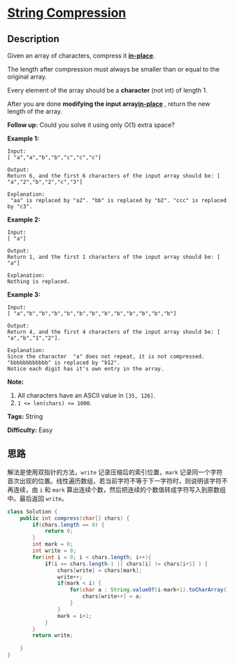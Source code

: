 # [String Compression][title]

## Description

Given an array of characters, compress it [**in-place**](https://en.wikipedia.org/wiki/In-place_algorithm).

The length after compression must always be smaller than or equal to the original array.

Every element of the array should be a **character** (not int) of length 1.

After you are done **modifying the input array[in-place](https://en.wikipedia.org/wiki/In-place_algorithm)** , return the new length of the array.



**Follow up:**
Could you solve it using only O(1) extra space?



**Example 1:**


```
Input:
[ "a","a","b","b","c","c","c"]

Output:
Return 6, and the first 6 characters of the input array should be: [ "a","2","b","2","c","3"]

Explanation:
 "aa" is replaced by "a2". "bb" is replaced by "b2". "ccc" is replaced by "c3".
```



**Example 2:**


```
Input:
[ "a"]

Output:
Return 1, and the first 1 characters of the input array should be: [ "a"]

Explanation:
Nothing is replaced.
```



**Example 3:**


```
Input:
[ "a","b","b","b","b","b","b","b","b","b","b","b","b"]

Output:
Return 4, and the first 4 characters of the input array should be: [ "a","b","1","2"].

Explanation:
Since the character  "a" does not repeat, it is not compressed. "bbbbbbbbbbbb" is replaced by "b12".
Notice each digit has it's own entry in the array.
```


**Note:**

  1. All characters have an ASCII value in `[35, 126]`.
  2. `1 <= len(chars) <= 1000`.


**Tags:** String

**Difficulty:** Easy

## 思路

解法是使用双指针的方法，`write` 记录压缩后的索引位置，`mark` 记录同一个字符首次出现的位置。线性遍历数组，若当前字符不等于下一字符时，则说明该字符不再连续，由 `i` 和 `mark` 算出连续个数，然后把连续的个数值转成字符写入到原数组中。最后返回 `write`。

``` java
class Solution {
    public int compress(char[] chars) {
        if(chars.length == 0) {
            return 0;
        }
        int mark = 0;       
        int write = 0;
        for(int i = 0; i < chars.length; i++){
            if(i == chars.length-1 || chars[i] != chars[i+1] ) {
                chars[write] = chars[mark];
                write++;
                if(mark < i) {
                    for(char a : String.valueOf(i-mark+1).toCharArray()) {
                        chars[write++] = a;
                    }
                }
                mark = i+1;
            }
        }
        return write;
        
    }
}
```

[title]: https://leetcode.com/problems/string-compression
